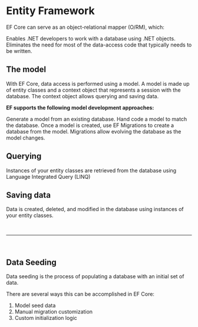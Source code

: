 # Entity Framework

EF Core can serve as an object-relational mapper (O/RM), which:

Enables .NET developers to work with a database using .NET objects.
Eliminates the need for most of the data-access code that typically needs to be written.

## The model
With EF Core, data access is performed using a model. A model is made up of entity classes and a context object that represents a session with the database. The context object allows querying and saving data. 

**EF supports the following model development approaches:**

Generate a model from an existing database.
Hand code a model to match the database.
Once a model is created, use EF Migrations to create a database from the model. Migrations allow evolving the database as the model changes.


## Querying
Instances of your entity classes are retrieved from the database using Language Integrated Query (LINQ)

## Saving data
Data is created, deleted, and modified in the database using instances of your entity classes.

<br>

---

<br>

## Data Seeding

Data seeding is the process of populating a database with an initial set of data.

There are several ways this can be accomplished in EF Core:

1. Model seed data
2. Manual migration customization
3. Custom initialization logic